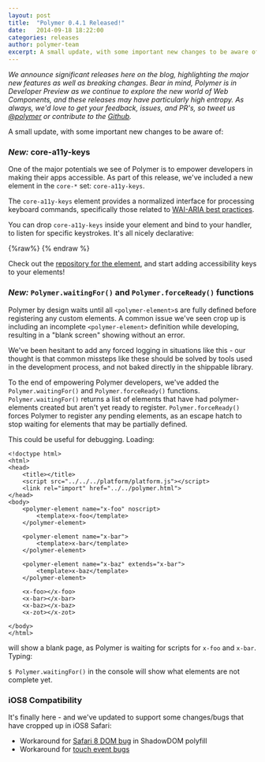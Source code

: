 ```yaml
---
layout: post
title:  "Polymer 0.4.1 Released!"
date:   2014-09-18 18:22:00
categories: releases
author: polymer-team
excerpt: A small update, with some important new changes to be aware of.
---
```

_We announce significant releases here on the blog, highlighting the major new features as well as breaking changes. Bear in mind, Polymer is in Developer Preview as we continue to explore the new world of Web Components, and these releases may have particularly high entropy. As always, we'd love to get your feedback, issues, and PR's, so tweet us [@polymer](https://twitter.com/polymer) or contribute to the [Github](https://github.com/Polymer)._

A small update, with some important new changes to be aware of:

### _New:_ core-a11y-keys

One of the major potentials we see of Polymer is to empower developers in making their apps accessible. As part of this release, we've included a new element in the `core-*` set: `core-a11y-keys`.

The `core-a11y-keys` element provides a normalized interface for processing keyboard commands, specifically those related to [WAI-ARIA best practices](http://www.w3.org/TR/wai-aria-practices/#kbd_general_binding).

You can drop `core-a11y-keys` inside your element and bind to your handler, to listen for specific keystrokes. It's all nicely declarative:

{%raw%}
    <polymer-element name="my-accessible-element">
        <template>
          <core-a11y-keys target="{{}}" keys="left right pagedown pageup" on-keys-pressed="{{handleKeypress}}">
          </core-a11y-keys>
        </template>
        <script>
            Polymer({
              handleKeypress: function(event) {
                // Handle the input here.
              }
            });
        </script>
    </polymer-element>
{% endraw %}

Check out the [repository for the element](https://github.com/Polymer/core-a11y-keys), and start adding accessibility keys to your elements!

### _New:_ `Polymer.waitingFor()` and `Polymer.forceReady()` functions

Polymer by design waits until all `<polymer-element>`s are fully defined before registering any custom elements. A common issue we've seen crop up is including an incomplete `<polymer-element>` definition while developing, resulting in a "blank screen" showing without an error.

We've been hesitant to add any forced logging in situations like this - our thought is that common missteps like these should be solved by tools used in the development process, and not baked directly in the shippable library.

To the end of empowering Polymer developers, we've added the `Polymer.waitingFor()` and `Polymer.forceReady()` functions. `Polymer.waitingFor()` returns a list of elements that have had polymer-elements created but aren't yet ready to register. `Polymer.forceReady()` forces Polymer to register any pending elements, as an escape hatch to stop waiting for elements that may be partially defined.

This could be useful for debugging. Loading:

    <!doctype html>
    <html>
    <head>
        <title></title>
        <script src="../../../platform/platform.js"></script>
        <link rel="import" href="../../polymer.html">
    </head>
    <body>
        <polymer-element name="x-foo" noscript>
            <template>x-foo</template>
        </polymer-element>

        <polymer-element name="x-bar">
            <template>x-bar</template>
        </polymer-element>

        <polymer-element name="x-baz" extends="x-bar">
            <template>x-baz</template>
        </polymer-element>

        <x-foo></x-foo>
        <x-bar></x-bar>
        <x-baz></x-baz>
        <x-zot></x-zot>

    </body>
    </html>

will show a blank page, as Polymer is waiting for scripts for `x-foo` and `x-bar`. Typing:

`$ Polymer.waitingFor()` in the console will show what elements are not complete yet.


### iOS8 Compatibility

It's finally here - and we've updated to support some changes/bugs that have cropped up in iOS8 Safari:

- Workaround for [Safari 8 DOM bug](https://github.com/Polymer/ShadowDOM/pull/506) in ShadowDOM polyfill
- Workaround for [touch event bugs](https://github.com/Polymer/polymer-gestures/commit/39cf501)
